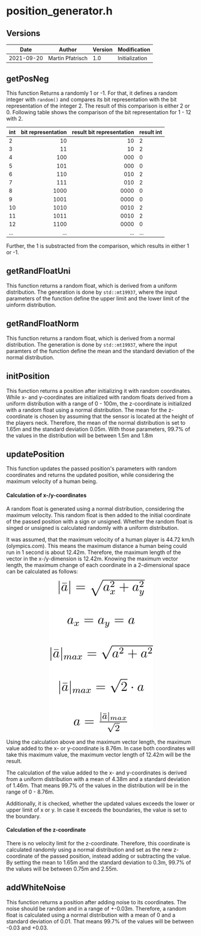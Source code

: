 # position_generator.h

## Versions

| Date       | Author           | Version | Modification   |
| ---------- | ---------------- | ------- | -------------- |
| 2021-09-20 | Martin Pfatrisch | 1.0     | Initialization |

## getPosNeg

This function Returns a randomly 1 or -1. For that, it defines a random integer with `random()` and compares its bit representation with the bit representation of the integer 2. The result of this comparison is either 2 or 0. Following table shows the comparison of the bit representation for 1 - 12 with 2.

| int | bit representation | result bit representation | result int |
| --- | -----------------: | ------------------------: | ---------- |
| 2   |                 10 |                        10 | 2          |
| 3   |                 11 |                        10 | 2          |
| 4   |                100 |                       000 | 0          |
| 5   |                101 |                       000 | 0          |
| 6   |                110 |                       010 | 2          |
| 7   |                111 |                       010 | 2          |
| 8   |               1000 |                      0000 | 0          |
| 9   |               1001 |                      0000 | 0          |
| 10  |               1010 |                      0010 | 2          |
| 11  |               1011 |                      0010 | 2          |
| 12  |               1100 |                      0000 | 0          |
| ... |                ... |                       ... | ...        |

Further, the 1 is substracted from the comparison, which results in either 1 or -1.

## getRandFloatUni

This function returns a random float, which is derived from a uniform distribution. The generation is done by `std::mt19937`, where the input parameters of the function define the upper limit and the lower limit of the uinform distribution.

## getRandFloatNorm

This function returns a random float, which is derived from a normal distribution. The generation is done by `std::mt19937`, where the input paramters of the function define the mean and the standard deviation of the normal distribution.

## initPosition

This function returns a position after initializing it with random coordinates. While x- and y-coordinates are initialized with random floats derived from a uniform distribution with a range of 0 - 100m, the z-coordinate is initialized with a random float using a normal distribution. The mean for the z-coordinate is chosen by assuming that the sensor is located at the height of the players neck. Therefore, the mean of the normal distribution is set to 1.65m and the standard deviation 0.05m. With those parameters, 99.7% of the values in the distribution will be between 1.5m and 1.8m

## updatePosition

This function updates the passed position's parameters with random coordinates and returns the updated position, while considering the maximum velocity of a human being.

#### Calculation of x-/y-coordinates

A random float is generated using a normal distribution, considering the maximum velocity. This random float is then added to the initial coordinate of the passed position with a sign or unsigned. Whether the random float is singed or unsigned is calculated randomly with a uniform distribution.

It was assumed, that the maximum velocity of a human player is 44.72 km/h (olympics.com). This means the maximum distance a human being could run in 1 second is about 12.42m. Therefore, the maximum length of the vector in the x-/y-dimension is 12.42m. Knowing the maximum vector length, the maximum change of each coordinate in a 2-dimensional space can be calculated as follows:

<div style='text-align: center'>
<img title="Vector Calculation Formula" alt="Vector Calculation Formula" src="../images/Vector_calculation.svg">
</div>

Using the calculation above and the maximum vector length, the maximum value added to the x- or y-coordinate is 8.76m. In case both coordinates will take this maximum value, the maximum vector length of 12.42m will be the result.

The calculation of the value added to the x- and y-coordinates is derived from a uniform distribution with a mean of 4.38m and a standard deviation of 1.46m. That means 99.7% of the values in the distribution will be in the range of 0 - 8.76m.

Additionally, it is checked, whether the updated values exceeds the lower or upper limit of x or y. In case it exceeds the boundaries, the value is set to the boundary.

#### Calculation of the z-coordinate

There is no velocity limit for the z-coordinate. Therefore, this coordinate is calculated randomly using a normal distribution and set as the new z-coordinate of the passed position, instead adding or subtracting the value. By setting the mean to 1.65m and the standard deviation to 0.3m, 99.7% of the values will be between 0.75m and 2.55m.

## addWhiteNoise

This function returns a position after adding noise to its coordinates. The noise should be random and in a range of +-0.03m. Therefore, a random float is calculated using a normal distribution with a mean of 0 and a standard deviation of 0.01. That means 99.7% of the values will be between -0.03 and +0.03.
